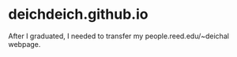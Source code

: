 # deichdeich.github.io
After I graduated, I needed to transfer my people.reed.edu/~deichal webpage.
